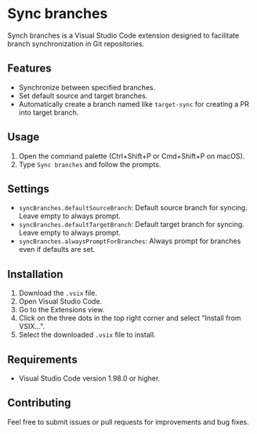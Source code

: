 # Sync branches

Synch branches is a Visual Studio Code extension designed to facilitate branch synchronization in Git repositories.

## Features

- Synchronize between specified branches.
- Set default source and target branches.
- Automatically create a branch named like `target-sync` for creating a PR into target branch.

## Usage

1. Open the command palette (Ctrl+Shift+P or Cmd+Shift+P on macOS).
2. Type `Sync branches` and follow the prompts.

## Settings

- `syncBranches.defaultSourceBranch`: Default source branch for syncing. Leave empty to always prompt.
- `syncBranches.defaultTargetBranch`: Default target branch for syncing. Leave empty to always prompt.
- `syncBranches.alwaysPromptForBranches`: Always prompt for branches even if defaults are set.

## Installation

1. Download the `.vsix` file.
2. Open Visual Studio Code.
3. Go to the Extensions view.
4. Click on the three dots in the top right corner and select "Install from VSIX...".
5. Select the downloaded `.vsix` file to install.

## Requirements

- Visual Studio Code version 1.98.0 or higher.

## Contributing

Feel free to submit issues or pull requests for improvements and bug fixes.
